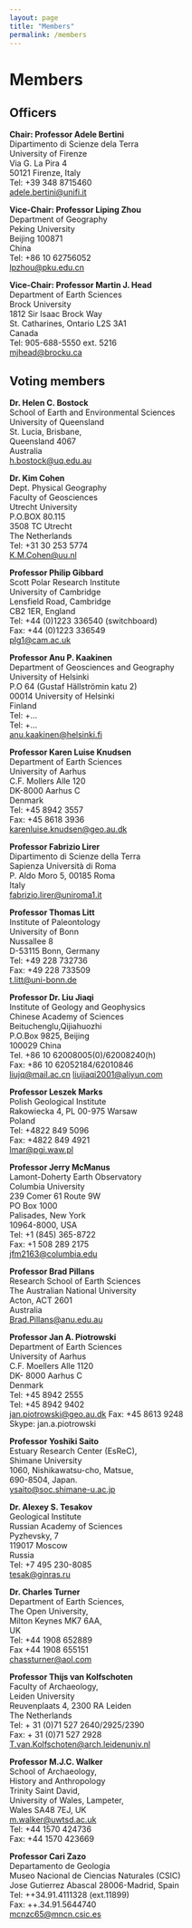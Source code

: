 ```yaml
---
layout: page
title: "Members"
permalink: /members
---
```


# Members

## Officers

**Chair: Professor Adele Bertini**  
Dipartimento di Scienze dela Terra  
University of Firenze  
Via G. La Pira 4  
50121 Firenze, Italy  
Tel: +39 348 8715460  
<adele.bertini@unifi.it>  

**Vice-Chair: Professor Liping Zhou**  
Department of Geography  
Peking University  
Beijing 100871  
China  
Tel: +86 10 62756052  
<lpzhou@pku.edu.cn>  

**Vice-Chair: Professor Martin J. Head**  
Department of Earth Sciences  
Brock University  
1812 Sir Isaac Brock Way  
St. Catharines, Ontario L2S 3A1  
Canada  
Tel: 905-688-5550 ext. 5216  
<mjhead@brocku.ca>  


## Voting members

**Dr. Helen C. Bostock**  
School of Earth and Environmental Sciences  
University of Queensland  
St. Lucia, Brisbane,  
Queensland 4067  
Australia  
<h.bostock@uq.edu.au>

**Dr. Kim Cohen**  
Dept. Physical Geography  
Faculty of Geosciences  
Utrecht University  
P.O.BOX 80.115  
3508 TC Utrecht  
The Netherlands  
Tel: +31 30 253 5774  
<K.M.Cohen@uu.nl>

**Professor Philip Gibbard**  
Scott Polar Research Institute  
University of Cambridge  
Lensfield Road, Cambridge  
CB2 1ER, England  
Tel: +44 (0)1223 336540 (switchboard)  
Fax: +44 (0)1223 336549  
<plg1@cam.ac.uk>

**Professor Anu P. Kaakinen**  
Department of Geosciences and Geography  
University of Helsinki  
P.O 64 (Gustaf Hällströmin katu 2)  
00014 University of Helsinki  
Finland  
Tel: +…  
Tel: +…  
<anu.kaakinen@helsinki.fi>

**Professor Karen Luise Knudsen**  
Department of Earth Sciences  
University of Aarhus  
C.F. Mollers Alle 120  
DK-8000 Aarhus C  
Denmark  
Tel: +45 8942 3557  
Fax: +45 8618 3936  
<karenluise.knudsen@geo.au.dk>

**Professor Fabrizio Lirer**  
Dipartimento di Scienze della Terra  
Sapienza Università di Roma  
P. Aldo Moro 5, 00185 Roma  
Italy  
<fabrizio.lirer@uniroma1.it>

**Professor Thomas Litt**  
Institute of Paleontology  
University of Bonn  
Nussallee 8  
D-53115 Bonn, Germany  
Tel: +49 228 732736  
Fax: +49 228 733509  
<t.litt@uni-bonn.de>

**Professor Dr. Liu Jiaqi**  
Institute of Geology and Geophysics  
Chinese Academy of Sciences  
Beituchenglu,Qijiahuozhi  
P.O.Box 9825, Beijing  
100029 China  
Tel. +86 10 62008005(0)/62008240(h)  
Fax: +86 10 62052184/62010846  
<liujq@mail.ac.cn>
<liujiaqi2001@aliyun.com>

**Professor Leszek Marks**  
Polish Geological Institute  
Rakowiecka 4, PL 00-975 Warsaw  
Poland  
Tel: +4822 849 5096  
Fax: +4822 849 4921  
<lmar@pgi.waw.pl>

**Professor Jerry McManus**  
Lamont-Doherty Earth Observatory  
Columbia University  
239 Comer 61 Route 9W  
PO Box 1000  
Palisades, New York  
10964-8000, USA  
Tel: +1 (845) 365-8722  
Fax: +1 508 289 2175  
<jfm2163@columbia.edu>

**Professor Brad Pillans**  
Research School of Earth Sciences  
The Australian National University  
Acton, ACT 2601  
Australia  
<Brad.Pillans@anu.edu.au>

**Professor Jan A. Piotrowski**  
Department of Earth Sciences  
University of Aarhus  
C.F. Moellers Alle 1120  
DK- 8000 Aarhus C  
Denmark  
Tel: +45 8942 2555  
Tel: +45 8942 9402  
<jan.piotrowski@geo.au.dk>
Fax: +45 8613 9248  
Skype: jan.a.piotrowski

**Professor Yoshiki Saito**  
Estuary Research Center (EsReC),  
Shimane University  
1060, Nishikawatsu-cho, Matsue,  
690-8504, Japan.  
<ysaito@soc.shimane-u.ac.jp>

**Dr. Alexey S. Tesakov**  
Geological Institute  
Russian Academy of Sciences  
Pyzhevsky, 7  
119017 Moscow  
Russia  
Tel: +7 495 230-8085  
<tesak@ginras.ru>

**Dr. Charles Turner**  
Department of Earth Sciences,  
The Open University,  
Milton Keynes MK7 6AA,  
UK  
Tel: +44 1908 652889  
Fax +44 1908 655151  
<chassturner@aol.com>

**Professor Thijs van Kolfschoten**  
Faculty of Archaeology,  
Leiden University  
Reuvenplaats 4, 2300 RA Leiden  
The Netherlands  
Tel: + 31 (0)71 527 2640/2925/2390  
Fax: + 31 (0)71 527 2928  
<T.van.Kolfschoten@arch.leidenuniv.nl>

**Professor M.J.C. Walker**  
School of Archaeology,  
History and Anthropology  
Trinity Saint David,  
University of Wales, Lampeter,  
Wales SA48 7EJ, UK  
<m.walker@uwtsd.ac.uk>  
Tel: +44 1570 424736  
Fax: +44 1570 423669

**Professor Cari Zazo**  
Departamento de Geologia  
Museo Nacional de Ciencias Naturales (CSIC)  
Jose Gutierrez Abascal 28006-Madrid, Spain  
Tel: ++34.91.4111328 (ext.11899)  
Fax: ++.34.91.5644740  
<mcnzc65@mncn.csic.es>

